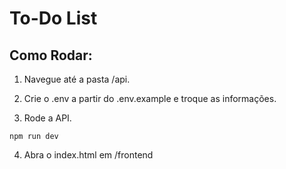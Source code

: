 # To-Do List

## Como Rodar:
1) Navegue até a pasta /api.

2) Crie o .env a partir do .env.example e troque as informações.

3) Rode a API.
```
npm run dev
```

4) Abra o index.html em /frontend